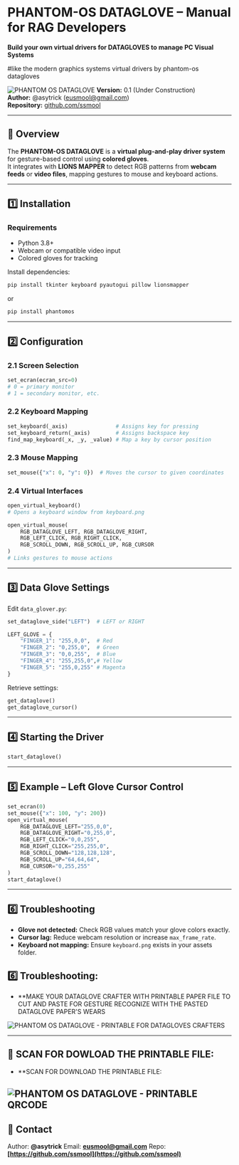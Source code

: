 
# PHANTOM-OS DATAGLOVE – Manual for RAG Developers
**Build your own virtual drivers for DATAGLOVES to manage PC Visual Systems** 

#like the modern graphics systems virtual drivers by phantom-os datagloves

![PHANTOM OS DATAGLOVE](../assets/phantom_os_logo.gif)
**Version:** 0.1 (Under Construction)  
**Author:** @asytrick (eusmool@gmail.com)  
**Repository:** [github.com/ssmool](https://github.com/ssmool)  

---

## 📖 Overview

The **PHANTOM-OS DATAGLOVE** is a **virtual plug-and-play driver system** for gesture-based control using **colored gloves**.  
It integrates with **LIONS MAPPER** to detect RGB patterns from **webcam feeds** or **video files**, mapping gestures to mouse and keyboard actions.  

---

## 1️⃣ Installation

### Requirements
- Python 3.8+
- Webcam or compatible video input
- Colored gloves for tracking

Install dependencies:
```bash
pip install tkinter keyboard pyautogui pillow lionsmapper
````

or

```bash
pip install phantomos
````

---

## 2️⃣ Configuration

### 2.1 Screen Selection

```python
set_ecran(ecran_src=0)  
# 0 = primary monitor
# 1 = secondary monitor, etc.
```

### 2.2 Keyboard Mapping

```python
set_keyboard(_axis)               # Assigns key for pressing
set_keyboard_return(_axis)        # Assigns backspace key
find_map_keyboard(_x, _y, _value) # Map a key by cursor position
```

### 2.3 Mouse Mapping

```python
set_mouse({"x": 0, "y": 0})  # Moves the cursor to given coordinates
```

### 2.4 Virtual Interfaces

```python
open_virtual_keyboard()  
# Opens a keyboard window from keyboard.png

open_virtual_mouse(
    RGB_DATAGLOVE_LEFT, RGB_DATAGLOVE_RIGHT,
    RGB_LEFT_CLICK, RGB_RIGHT_CLICK,
    RGB_SCROLL_DOWN, RGB_SCROLL_UP, RGB_CURSOR
)
# Links gestures to mouse actions
```

---

## 3️⃣ Data Glove Settings

Edit `data_glover.py`:

```python
set_dataglove_side("LEFT")  # LEFT or RIGHT

LEFT_GLOVE = {
    "FINGER_1": "255,0,0",  # Red
    "FINGER_2": "0,255,0",  # Green
    "FINGER_3": "0,0,255",  # Blue
    "FINGER_4": "255,255,0",# Yellow
    "FINGER_5": "255,0,255" # Magenta
}
```

Retrieve settings:

```python
get_dataglove()
get_dataglove_cursor()
```

---

## 4️⃣ Starting the Driver

```python
start_dataglove()
```

---

## 5️⃣ Example – Left Glove Cursor Control

```python
set_ecran(0)
set_mouse({"x": 100, "y": 200})
open_virtual_mouse(
    RGB_DATAGLOVE_LEFT="255,0,0",
    RGB_DATAGLOVE_RIGHT="0,255,0",
    RGB_LEFT_CLICK="0,0,255",
    RGB_RIGHT_CLICK="255,255,0",
    RGB_SCROLL_DOWN="128,128,128",
    RGB_SCROLL_UP="64,64,64",
    RGB_CURSOR="0,255,255"
)
start_dataglove()
```

---

## 6️⃣ Troubleshooting

* **Glove not detected:** Check RGB values match your glove colors exactly.
* **Cursor lag:** Reduce webcam resolution or increase `max_frame_rate`.
* **Keyboard not mapping:** Ensure `keyboard.png` exists in your assets folder.


## 6️⃣ Troubleshooting:

* **MAKE YOUR DATAGLOVE CRAFTER WITH PRINTABLE PAPER FILE TO CUT AND PASTE FOR GESTURE RECOGNIZE WITH THE PASTED DATAGLOVE PAPER'S WEARS

![PHANTOM OS DATAGLOVE - PRINTABLE FOR DATAGLOVES CRAFTERS](./PHATOM_OS_MANUL_DATAGLOVES_PDF_PRINT_OBJ_0X_C.GIF)

---

## 📩 SCAN FOR DOWLOAD THE PRINTABLE FILE:

* **SCAN FOR DOWNLOAD THE PRINTABLE FILE:

![PHANTOM OS DATAGLOVE - PRINTABLE QRCODE ](./qrcode_github.com.png)
---

## 📩 Contact

Author: **@asytrick**
Email: **[eusmool@gmail.com](mailto:eusmool@gmail.com)**
Repo: **[https://github.com/ssmool](https://github.com/ssmool)**






